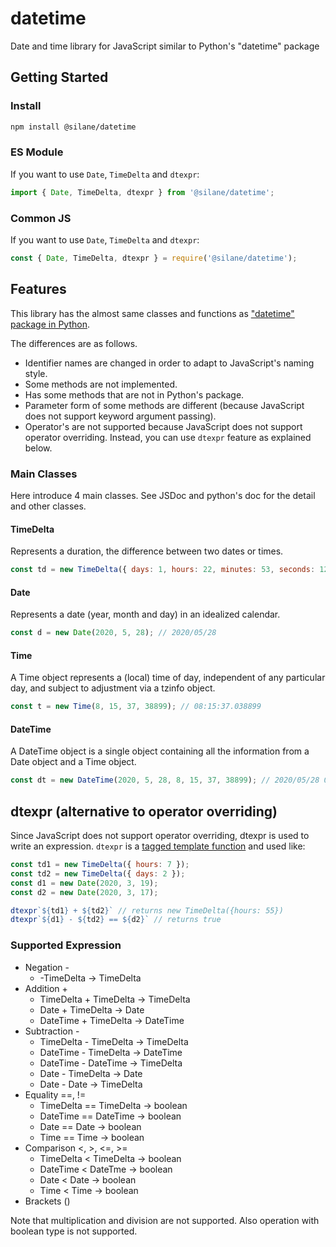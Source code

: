 # datetime

Date and time library for JavaScript similar to Python's "datetime" package

## Getting Started
### Install
```sh
npm install @silane/datetime
```

### ES Module
If you want to use `Date`, `TimeDelta` and `dtexpr`:
```javascript
import { Date, TimeDelta, dtexpr } from '@silane/datetime';
```

### Common JS
If you want to use `Date`, `TimeDelta` and `dtexpr`:
```javascript
const { Date, TimeDelta, dtexpr } = require('@silane/datetime');
```

## Features
This library has the almost same classes and functions as ["datetime" package in Python](https://docs.python.org/ja/3/library/datetime.html).

The differences are as follows.
- Identifier names are changed in order to adapt to JavaScript's naming style.
- Some methods are not implemented.
- Has some methods that are not in Python's package.
- Parameter form of some methods are different (because JavaScript does not support keyword argument passing).
- Operator's are not supported because JavaScript does not support operator overriding.
  Instead, you can use `dtexpr` feature as explained below.

### Main Classes
Here introduce 4 main classes. See JSDoc and python's doc for the detail and other classes.

#### TimeDelta
Represents a duration, the difference between two dates or times.
```javascript
const td = new TimeDelta({ days: 1, hours: 22, minutes: 53, seconds: 12, microseconds: 324987});
```
#### Date
Represents a date (year, month and day) in an idealized calendar.
```javascript
const d = new Date(2020, 5, 28); // 2020/05/28
```
#### Time
A Time object represents a (local) time of day, independent of any particular
day, and subject to adjustment via a tzinfo object.
```javascript
const t = new Time(8, 15, 37, 38899); // 08:15:37.038899
```
#### DateTime
A DateTime object is a single object containing all the information from a
Date object and a Time object.
```javascript
const dt = new DateTime(2020, 5, 28, 8, 15, 37, 38899); // 2020/05/28 08:15:37.038899
```

## dtexpr (alternative to operator overriding)
Since JavaScript does not support operator overriding, dtexpr is used to write
an expression.
`dtexpr` is a [tagged template function](https://developer.mozilla.org/en-US/docs/Web/JavaScript/Reference/Template_literals#Tagged_templates)
and used like:
```javascript
const td1 = new TimeDelta({ hours: 7 });
const td2 = new TimeDelta({ days: 2 });
const d1 = new Date(2020, 3, 19);
const d2 = new Date(2020, 3, 17);

dtexpr`${td1} + ${td2}` // returns new TimeDelta({hours: 55})
dtexpr`${d1} - ${td2} == ${d2}` // returns true
```

### Supported Expression
- Negation -
  - -TimeDelta -> TimeDelta
- Addition +
  - TimeDelta + TimeDelta -> TimeDelta
  - Date + TimeDelta -> Date
  - DateTime + TimeDelta -> DateTime
- Subtraction -
  - TimeDelta - TimeDelta -> TimeDelta
  - DateTime - TimeDelta -> DateTime
  - DateTime - DateTime -> TimeDelta
  - Date - TimeDelta -> Date
  - Date - Date -> TimeDelta
- Equality ==, !=
  - TimeDelta == TimeDelta -> boolean
  - DateTime == DateTime -> boolean
  - Date == Date -> boolean
  - Time == Time -> boolean
- Comparison <, >, <=, >=
  - TimeDelta < TimeDelta -> boolean
  - DateTime < DateTme -> boolean
  - Date < Date -> boolean
  - Time < Time -> boolean
- Brackets ()

Note that multiplication and division are not supported.
Also operation with boolean type is not supported.
